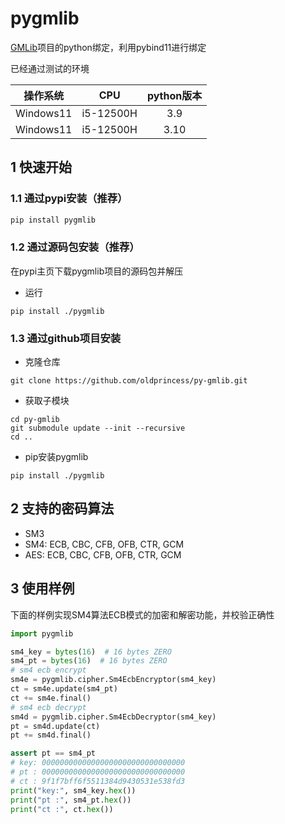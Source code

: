 # pygmlib

[GMLib](https://github.com/oldprincess/gmlib)项目的python绑定，利用pybind11进行绑定

已经通过测试的环境

|操作系统|CPU|python版本|
|:-:|:-:|:-:|
|Windows11|i5-12500H|3.9|
|Windows11|i5-12500H|3.10|

## 1 快速开始

### 1.1 通过pypi安装（推荐）

```python
pip install pygmlib
```

### 1.2 通过源码包安装（推荐）

在pypi主页下载pygmlib项目的源码包并解压

* 运行

```
pip install ./pygmlib
```

### 1.3 通过github项目安装

* 克隆仓库

```
git clone https://github.com/oldprincess/py-gmlib.git
```

* 获取子模块

```
cd py-gmlib
git submodule update --init --recursive
cd ..
```

* pip安装pygmlib

```
pip install ./pygmlib
```

## 2 支持的密码算法

* SM3
* SM4: ECB, CBC, CFB, OFB, CTR, GCM
* AES: ECB, CBC, CFB, OFB, CTR, GCM


## 3 使用样例

下面的样例实现SM4算法ECB模式的加密和解密功能，并校验正确性

```python
import pygmlib

sm4_key = bytes(16)  # 16 bytes ZERO
sm4_pt = bytes(16)  # 16 bytes ZERO
# sm4 ecb encrypt
sm4e = pygmlib.cipher.Sm4EcbEncryptor(sm4_key)
ct = sm4e.update(sm4_pt)
ct += sm4e.final()
# sm4 ecb decrypt
sm4d = pygmlib.cipher.Sm4EcbDecryptor(sm4_key)
pt = sm4d.update(ct)
pt += sm4d.final()

assert pt == sm4_pt
# key: 00000000000000000000000000000000
# pt : 00000000000000000000000000000000
# ct : 9f1f7bff6f5511384d9430531e538fd3
print("key:", sm4_key.hex())
print("pt :", sm4_pt.hex())
print("ct :", ct.hex())
```
